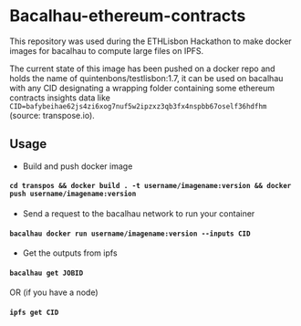 # Bacalhau-ethereum-contracts

This repository was used during the ETHLisbon Hackathon to make docker images for bacalhau to compute large files on IPFS.

The current state of this image has been pushed on a docker repo and holds the name of quintenbons/testlisbon:1.7, it can be used on bacalhau
with any CID designating a wrapping folder containing some ethereum contracts insights data like
`CID=bafybeihae62js4zi6xog7nuf5w2ipzxz3qb3fx4nspbb67oself36hdfhm` (source: transpose.io).

## Usage

- Build and push docker image

#### `cd transpos && docker build . -t username/imagename:version && docker push username/imagename:version`

- Send a request to the bacalhau network to run your container

#### `bacalhau docker run username/imagename:version --inputs CID`

- Get the outputs from ipfs

#### `bacalhau get JOBID`

OR (if you have a node)

#### `ipfs get CID`
